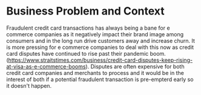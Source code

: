 # Business Problem and Context
Fraudulent credit card transactions has always being a bane for e commerce companies as it negatively impact their brand image among consumers and in the long run drive customers away and increase churn. It is more pressing for e commerce companies to deal with this now as credit card disputes have continued to rise past their pandemic boom. (https://www.straitstimes.com/business/credit-card-disputes-keep-rising-at-visa-as-e-commerce-booms). Disputes are often expensive for both credit card companies and merchants to process and it would be in the interest of both if a potential fraudulent transaction is pre-empterd early so it doesn't happen.
